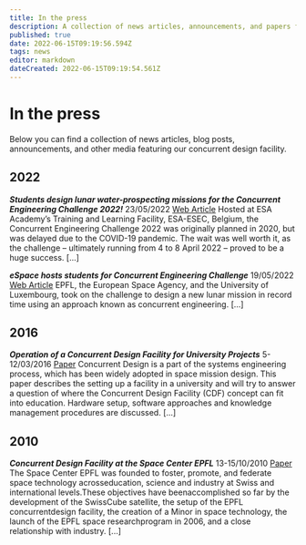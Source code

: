 ```yaml
---
title: In the press
description: A collection of news articles, announcements, and papers featuring our concurrent design facility
published: true
date: 2022-06-15T09:19:56.594Z
tags: news
editor: markdown
dateCreated: 2022-06-15T09:19:54.561Z
---
```


# In the press
Below you can find a collection of news articles, blog posts, announcements, and other media featuring our concurrent design facility.

## 2022

***Students design lunar water-prospecting missions for the Concurrent Engineering Challenge 2022!***
23/05/2022 
[Web Article](https://www.esa.int/Education/ESA_Academy/Students_design_lunar_water-prospecting_missions_for_the_Concurrent_Engineering_Challenge_2022)
Hosted at ESA Academy’s Training and Learning Facility, ESA-ESEC, Belgium, the Concurrent Engineering Challenge 2022 was originally planned in 2020, but was delayed due to the COVID-19 pandemic. The wait was well worth it, as the challenge – ultimately running from 4 to 8 April 2022 – proved to be a huge success. [...]

***eSpace hosts students for Concurrent Engineering Challenge***
19/05/2022
[Web Article](https://espace.epfl.ch/2022/05/19/espace-hosts-students-for-concurrent-engineering-challenge/?doing_wp_cron=1655284039.0641839504241943359375)
EPFL, the European Space Agency, and the University of Luxembourg, took on the challenge to design a new lunar mission in record time using an approach known as concurrent engineering. [...]

## 2016

***Operation of a Concurrent Design Facility for University Projects***
5-12/03/2016
[Paper](https://infoscience.epfl.ch/record/220263?ln=en)
Concurrent Design is a part of the systems engineering process, which has been widely adopted in space mission design. This paper describes the setting up a facility in a university and will try to answer a question of where the Concurrent Design Facility (CDF) concept can fit into education. Hardware setup, software approaches and knowledge management procedures are discussed. [...]
## 2010

***Concurrent Design Facility at the Space Center EPFL***
13-15/10/2010
[Paper](https://infoscience.epfl.ch/record/183798?ln=en)
The Space Center EPFL was founded to foster, promote, and federate space technology acrosseducation, science and industry at Swiss and international levels.These objectives have beenaccomplished so far by the development of the SwissCube satellite, the setup of the EPFL concurrentdesign facility, the creation of a Minor in space technology, the launch of the EPFL space researchprogram in 2006, and a close relationship with industry. [...]


